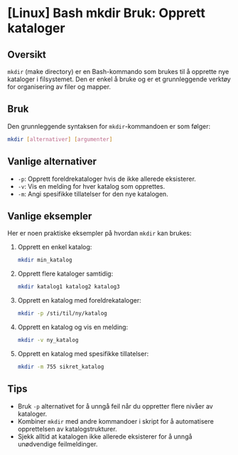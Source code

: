 # [Linux] Bash mkdir Bruk: Opprett kataloger

## Oversikt
`mkdir` (make directory) er en Bash-kommando som brukes til å opprette nye kataloger i filsystemet. Den er enkel å bruke og er et grunnleggende verktøy for organisering av filer og mapper.

## Bruk
Den grunnleggende syntaksen for `mkdir`-kommandoen er som følger:

```bash
mkdir [alternativer] [argumenter]
```

## Vanlige alternativer
- `-p`: Opprett foreldrekataloger hvis de ikke allerede eksisterer.
- `-v`: Vis en melding for hver katalog som opprettes.
- `-m`: Angi spesifikke tillatelser for den nye katalogen.

## Vanlige eksempler
Her er noen praktiske eksempler på hvordan `mkdir` kan brukes:

1. Opprett en enkel katalog:
   ```bash
   mkdir min_katalog
   ```

2. Opprett flere kataloger samtidig:
   ```bash
   mkdir katalog1 katalog2 katalog3
   ```

3. Opprett en katalog med foreldrekataloger:
   ```bash
   mkdir -p /sti/til/ny/katalog
   ```

4. Opprett en katalog og vis en melding:
   ```bash
   mkdir -v ny_katalog
   ```

5. Opprett en katalog med spesifikke tillatelser:
   ```bash
   mkdir -m 755 sikret_katalog
   ```

## Tips
- Bruk `-p` alternativet for å unngå feil når du oppretter flere nivåer av kataloger.
- Kombiner `mkdir` med andre kommandoer i skript for å automatisere opprettelsen av katalogstrukturer.
- Sjekk alltid at katalogen ikke allerede eksisterer for å unngå unødvendige feilmeldinger.